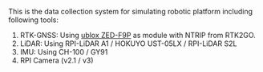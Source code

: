 This is the data collection system for simulating robotic platform including following tools:  
1. RTK-GNSS: Using [ublox ZED-F9P](https://ricelee.com/product/zed-f9p-gps-rtk-hat) as module with NTRIP from RTK2GO.  
2. LiDAR: Using RPI-LiDAR A1 / HOKUYO UST-05LX / RPI-LiDAR S2L
3. IMU: Using CH-100 / GY91
4. RPI Camera (v2.1 / v3)
